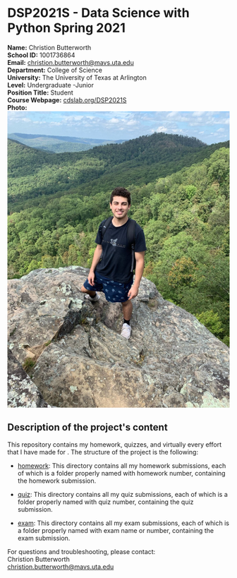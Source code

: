 # DSP2021S - Data Science with Python Spring 2021

**Name:** Christion Butterworth  
**School ID:** 1001736864  
**Email:** christion.butterworth@mavs.uta.edu  
**Department:** College of Science  
**University:** The University of Texas at Arlington  
**Level:** Undergraduate -Junior  
**Position Title:** Student  
**Course Webpage:** [cdslab.org/DSP2021S](https://www.cdslab.org/DSP2021S)  
**Photo:** 
![](./arkansas.jpg)

## Description of the project's content
This repository contains my homework, quizzes, and virtually every effort that I have made for <course name>. The structure of the project is the following:

+ [homework](./Homework): This directory contains all my homework submissions, each of which is a folder properly named with homework number, containing the homework submission.

+ [quiz](./Quizes): This directory contains all my quiz submissions, each of which is a folder properly named with quiz number, containing the quiz submission.

+ [exam](./Exams): This directory contains all my exam submissions, each of which is a folder properly named with exam name or number, containing the exam submission.

For questions and troubleshooting, please contact:  
Christion Butterworth  
christion.butterworth@mavs.uta.edu
